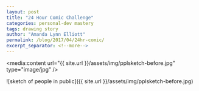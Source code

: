 ```yaml
---
layout: post
title: "24 Hour Comic Challenge"
categories: personal-dev mastery
tags: drawing story
author: "Amanda Lynn Elliott"
permalink: /blog/2017/04/24hr-comic/
excerpt_separator: <!--more-->
---
```


<media:content url="{{ site.url }}/assets/img/pplsketch-before.jpg" type="image/jpg" />

![sketch of people in public]({{ site.url }}/assets/img/pplsketch-before.jpg)